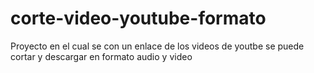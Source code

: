 # corte-video-youtube-formato
Proyecto en el cual se con un enlace de los videos de youtbe se puede cortar y descargar en formato audio y video
